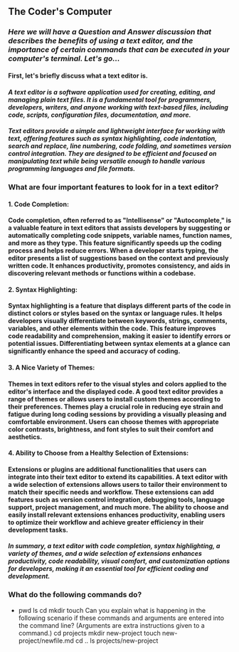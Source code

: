 ## The Coder's Computer

### *Here we will have a Question and Answer discussion that describes the benefits of using a text editor, and the importance of certain commands that can be executed in your computer's terminal. Let's go...*

#### **First, let's briefly discuss what a text editor is.** 

#### *A text editor is a software application used for creating, editing, and managing plain text files. It is a fundamental tool for programmers, developers, writers, and anyone working with text-based files, including code, scripts, configuration files, documentation, and more.*

#### *Text editors provide a simple and lightweight interface for working with text, offering features such as syntax highlighting, code indentation, search and replace, line numbering, code folding, and sometimes version control integration. They are designed to be efficient and focused on manipulating text while being versatile enough to handle various programming languages and file formats.*

### What are four important features to look for in a text editor?

#### 1. Code Completion:

#### Code completion, often referred to as "Intellisense" or "Autocomplete," is a valuable feature in text editors that assists developers by suggesting or automatically completing code snippets, variable names, function names, and more as they type. This feature significantly speeds up the coding process and helps reduce errors. When a developer starts typing, the editor presents a list of suggestions based on the context and previously written code. It enhances productivity, promotes consistency, and aids in discovering relevant methods or functions within a codebase.

#### 2. Syntax Highlighting:

#### Syntax highlighting is a feature that displays different parts of the code in distinct colors or styles based on the syntax or language rules. It helps developers visually differentiate between keywords, strings, comments, variables, and other elements within the code. This feature improves code readability and comprehension, making it easier to identify errors or potential issues. Differentiating between syntax elements at a glance can significantly enhance the speed and accuracy of coding.

#### 3. A Nice Variety of Themes:

#### Themes in text editors refer to the visual styles and colors applied to the editor's interface and the displayed code. A good text editor provides a range of themes or allows users to install custom themes according to their preferences. Themes play a crucial role in reducing eye strain and fatigue during long coding sessions by providing a visually pleasing and comfortable environment. Users can choose themes with appropriate color contrasts, brightness, and font styles to suit their comfort and aesthetics.

#### 4. Ability to Choose from a Healthy Selection of Extensions:

#### Extensions or plugins are additional functionalities that users can integrate into their text editor to extend its capabilities. A text editor with a wide selection of extensions allows users to tailor their environment to match their specific needs and workflow. These extensions can add features such as version control integration, debugging tools, language support, project management, and much more. The ability to choose and easily install relevant extensions enhances productivity, enabling users to optimize their workflow and achieve greater efficiency in their development tasks.

#### *In summary, a text editor with code completion, syntax highlighting, a variety of themes, and a wide selection of extensions enhances productivity, code readability, visual comfort, and customization options for developers, making it an essential tool for efficient coding and development.*

### What do the following commands do?

+ pwd
ls
cd
mkdir
touch
Can you explain what is happening in the following scenario if these commands and arguments are entered into the command line? (Arguments are extra instructions given to a command.)
cd projects
mkdir new-project
touch new-project/newfile.md
cd ..
ls projects/new-project

